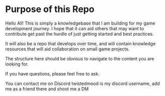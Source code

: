 # Purpose of this Repo
Hello All! This is simply a knowledgebase that I am building for my game development journey. I hope that it can aid others that may want to contribute get past the hurdle of just getting started and best practices.

It will also be a repo that develops over time, and will contain knowledge resources that will aid collaboration on small game projects.

The structure here should be obvious to navigate to the content you are looking for. 

If you have questions, please feel free to ask.

You can contact me on Discord twistedmood is my discord username, add me as a friend there and shoot me a DM